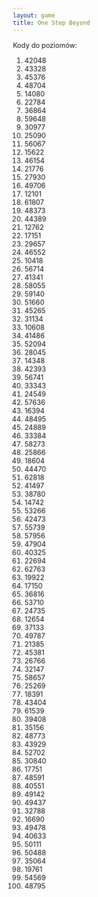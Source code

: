 ```yaml
---
layout: game
title: One Step Beyond
---
```


Kody do poziomów:

   1. 42048
   2. 43328
   3. 45376
   4. 48704
   5. 14080
   6. 22784
   7. 36864
   8. 59648
   9. 30977
  10. 25090
  11. 56067
  12. 15622
  13. 46154
  14. 21776
  15. 27930
  16. 49706
  17. 12101
  18. 61807
  19. 48373
  20. 44389
  21. 12762
  22. 17151
  23. 29657
  24. 46552
  25. 10418
  26. 56714
  27. 41341
  28. 58055
  29. 59140
  30. 51660
  31. 45265
  32. 31134
  33. 10608
  34. 41486
  35. 52094
  36. 28045
  37. 14348
  38. 42393
  39. 56741
  40. 33343
  41. 24549
  42. 57636
  43. 16394
  44. 48495
  45. 24889
  46. 33384
  47. 58273
  48. 25866
  49. 18604
  50. 44470
  51. 62818
  52. 41497
  53. 38780
  54. 14742
  55. 53266
  56. 42473
  57. 55739
  58. 57956
  59. 47904
  60. 40325
  61. 22694
  62. 62763
  63. 19922
  64. 17150
  65. 36816
  66. 53710
  67. 24735
  68. 12654
  69. 37133
  70. 49787
  71. 21385
  72. 45381
  73. 26766
  74. 32147
  75. 58657
  76. 25269
  77. 18391
  78. 43404
  79. 61539
  80. 39408
  81. 35156
  82. 48773
  83. 43929
  84. 52702
  85. 30840
  86. 17751
  87. 48591
  88. 40551
  89. 49142
  90. 49437
  91. 32788
  92. 16690
  93. 49478
  94. 40633
  95. 50111
  96. 50488
  97. 35064
  98. 19761
  99. 54569
100. 48795
